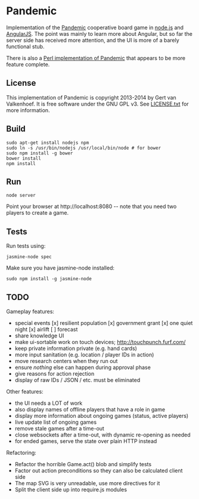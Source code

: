 Pandemic
========

Implementation of the [Pandemic][1] cooperative board game in [node.js][2] and
[AngularJS][3]. The point was mainly to learn more about Angular, but so far
the server side has received more attention, and the UI is more of a barely
functional stub.

There is also a [Perl implementation of Pandemic][4] that appears to be more
feature complete.

[1]: http://en.wikipedia.org/wiki/Pandemic_%28board_game%29
[2]: http://nodejs.org/
[3]: http://angularjs.org/
[4]: https://github.com/jquelin/games-pandemic/

License
-------

This implementation of Pandemic is copyright 2013-2014 by Gert van Valkenhoef.
It is free software under the GNU GPL v3. See [LICENSE.txt](LICENSE.txt) for
more information.

Build
-----

    sudo apt-get install nodejs npm
    sudo ln -s /usr/bin/nodejs /usr/local/bin/node # for bower
    sudo npm install -g bower
    bower install
    npm install

Run
---

    node server

Point your browser at http://localhost:8080 -- note that you need two players
to create a game.

Tests
-----

Run tests using:

    jasmine-node spec

Make sure you have jasmine-node installed:

	sudo npm install -g jasmine-node

TODO
----

Gameplay features:

 - special events
   [x] resilient population
   [x] government grant
   [x] one quiet night
   [x] airlift
   [ ] forecast
 - share knowledge UI
 - make ui-sortable work on touch devices; http://touchpunch.furf.com/
 - keep private information private (e.g. hand cards)
 - more input sanitation (e.g. location / player IDs in action)
 - move research centers when they run out
 - ensure *nothing* else can happen during approval phase
 - give reasons for action rejection
 - display of raw IDs / JSON / etc. must be eliminated

Other features:

 - the UI needs a LOT of work
 - also display names of offline players that have a role in game
 - display more information about ongoing games (status, active players)
 - live update list of ongoing games
 - remove stale games after a time-out
 - close websockets after a time-out, with dynamic re-opening as needed
 - for ended games, serve the state over plain HTTP instead

Refactoring:

 - Refactor the horrible Game.act() blob and simplify tests
 - Factor out action preconditions so they can also be calculated client side
 - The map SVG is very unreadable, use more directives for it
 - Split the client side up into require.js modules
